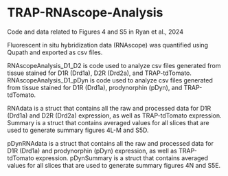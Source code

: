# TRAP-RNAscope-Analysis
Code and data related to Figures 4 and S5 in Ryan et al., 2024

Fluorescent in situ hybridization data (RNAscope) was quantified using Qupath and exported as csv files.

RNAscopeAnalysis_D1_D2 is code used to analyze csv files generated from tissue stained for D1R (Drd1a), D2R (Drd2a), and TRAP-tdTomato.
RNAscopeAnalysis_D1_pDyn is code used to analyze csv files generated from tissue stained for D1R (Drd1a), prodynorphin (pDyn), and TRAP-tdTomato.

RNAdata is a struct that contains all the raw and processed data for D1R (Drd1a) and D2R (Drd2a) expression, as well as TRAP-tdTomato expression.
Summary is a struct that contains averaged values for all slices that are used to generate summary figures 4L-M and S5D.

pDynRNAdata is a struct that contains all the raw and processed data for D1R (Drd1a) and prodynorphin (pDyn) expression, as well as TRAP-tdTomato expression.
pDynSummary is a struct that contains averaged values for all slices that are used to generate summary figures 4N and S5E.


